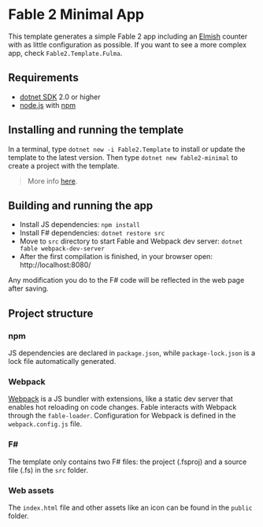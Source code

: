 # Fable 2 Minimal App

This template generates a simple Fable 2 app including an [Elmish](https://elmish.github.io/) counter with as little configuration as possible. If you want to see a more complex app, check `Fable2.Template.Fulma`.

## Requirements

* [dotnet SDK](https://www.microsoft.com/net/download/core) 2.0 or higher
* [node.js](https://nodejs.org) with [npm](https://www.npmjs.com/)

## Installing and running the template

In a terminal, type `dotnet new -i Fable2.Template` to install or update the template to the latest version. Then type `dotnet new fable2-minimal` to create a project with the template.

> More info [here](https://docs.microsoft.com/en-us/dotnet/core/tools/dotnet-new).

## Building and running the app

* Install JS dependencies: `npm install`
* Install F# dependencies: `dotnet restore src`
* Move to `src` directory to start Fable and Webpack dev server: `dotnet fable webpack-dev-server`
* After the first compilation is finished, in your browser open: http://localhost:8080/

Any modification you do to the F# code will be reflected in the web page after saving.

## Project structure

### npm

JS dependencies are declared in `package.json`, while `package-lock.json` is a lock file automatically generated.

### Webpack

[Webpack](https://webpack.js.org) is a JS bundler with extensions, like a static dev server that enables hot reloading on code changes. Fable interacts with Webpack through the `fable-loader`. Configuration for Webpack is defined in the `webpack.config.js` file.

### F#

The template only contains two F# files: the project (.fsproj) and a source file (.fs) in the `src` folder.

### Web assets

The `index.html` file and other assets like an icon can be found in the `public` folder.